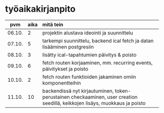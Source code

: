 # työaikakirjanpito

| pvm | aika | mitä tein  |
| :----:|:-----| :-----|
| 06.10. | 2    | projektin alustava ideointi ja suunnittelu  |
| 07.10. | 5    | tarkempi suunnittelu, backend ical fetch ja datan lisääminen postgresiin |
| 08.10. | 3    | lisätty ical-tapahtumien päivitys & poisto |
| 09.10. | 6    | fetch routen korjaaminen, mm. recurring events, päivitykset ja poisto |
| 10.10. | 2	| fetch routen funktioiden jakaminen omiin komponentteihin |
| 11.10. | 10	| backendissä nyt kirjautuminen, token-perustainen checkaaminen, user creation seedillä, keikkojen lisäys, muokkaus ja poisto|
